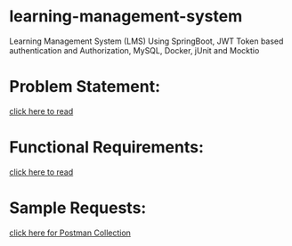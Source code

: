 # learning-management-system

Learning Management System (LMS) Using SpringBoot, JWT Token based authentication and Authorization, MySQL, Docker, jUnit and Mocktio

# Problem Statement: 
[click here to read](https://github.com/poojakumari11228/learning-management-system/blob/main/Project-ProblemStatement.pdf)

# Functional Requirements: 
[click here to read](https://github.com/poojakumari11228/learning-management-system/blob/main/FuntionalRequirements.md)

# Sample Requests:
[click here for Postman Collection](https://github.com/poojakumari11228/learning-management-system/blob/main/LMS.postman_collection.json)

